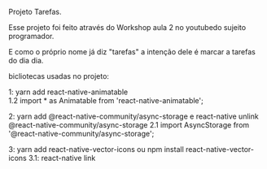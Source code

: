 Projeto Tarefas.


Esse projeto foi feito através do Workshop aula 2 no youtubedo sujeito programador.

E como o próprio nome já diz "tarefas" a intenção dele é marcar a tarefas do dia dia.



bicliotecas usadas no projeto:

1:  yarn add react-native-animatable  
1.2 import * as  Animatable from 'react-native-animatable';

2: yarn add @react-native-community/async-storage e react-native unlink @react-native-community/async-storage
2.1 import AsyncStorage from '@react-native-community/async-storage';

3:   yarn add react-native-vector-icons ou npm install react-native-vector-icons
3.1: react-native link